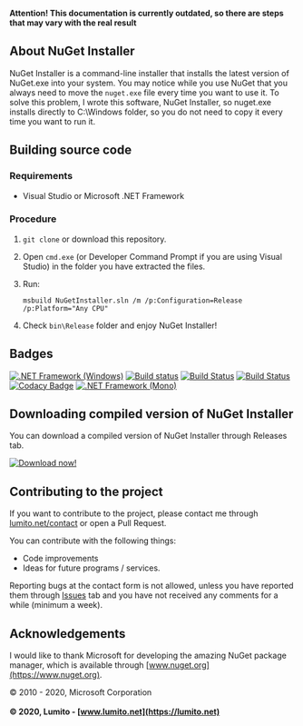 **Attention! This documentation is currently outdated, so there are steps that may vary with the real result**
## About NuGet Installer
NuGet Installer is a command-line installer that installs the latest version of NuGet.exe into your system. You may notice while you use NuGet that you always need to move the `nuget.exe` file every time you want to use it. To solve this problem, I wrote this software, NuGet Installer, so nuget.exe installs directly to C:\Windows folder, so you do not need to copy it every time you want to run it.

## Building source code
### Requirements
-   Visual Studio or Microsoft .NET Framework

### Procedure
1.  `git clone` or download this repository.

2.  Open `cmd.exe` (or Developer Command Prompt if you are using Visual Studio) in the folder you have extracted the files.

3.  Run:

    ```batch
    msbuild NuGetInstaller.sln /m /p:Configuration=Release /p:Platform="Any CPU"
    ```

4.  Check `bin\Release` folder and enjoy NuGet Installer!

## Badges
[![.NET Framework (Windows)](https://github.com/LumitoLuma/NuGetInstaller/workflows/.NET%20Framework%20(Windows)/badge.svg)](https://github.com/LumitoLuma/NuGetInstaller/actions?query=workflow%3A%22.NET+Framework+%28Windows%29%22) [![Build status](https://ci.appveyor.com/api/projects/status/bkdtonymj7ayhm2h?svg=true)](https://ci.appveyor.com/project/LumitoLuma/NuGetInstaller) [![Build Status](https://dev.azure.com/LumitoLuma/GitHub/_apis/build/status/LumitoLuma.NuGetInstaller?branchName=master)](https://dev.azure.com/LumitoLuma/GitHub/_build/latest?definitionId=14&branchName=master) [![Build Status](https://travis-ci.com/LumitoLuma/NuGetInstaller.svg?branch=master)](https://travis-ci.com/LumitoLuma/NuGetInstaller) [![Codacy Badge](https://app.codacy.com/project/badge/Grade/8dff8f4225114d29bc7d7c31c4a0ff42)](https://www.codacy.com/manual/LumitoLuma/NuGetInstaller?utm_source=github.com&amp;utm_medium=referral&amp;utm_content=LumitoLuma/NugetInstaller&amp;utm_campaign=Badge_Grade) [![.NET Framework (Mono)](https://github.com/LumitoLuma/NuGetInstaller/workflows/.NET%20Framework%20(Mono)/badge.svg)](https://github.com/LumitoLuma/NuGetInstaller/actions?query=workflow%3A%22.NET+Framework+%28Mono%29%22)

## Downloading compiled version of NuGet Installer
You can download a compiled version of NuGet Installer through Releases tab.

[![Download now!](https://img.shields.io/badge/Download-now-green.svg?style=flat-square)](https://github.com/LumitoLuma/NuGetInstaller/releases)

## Contributing to the project
If you want to contribute to the project, please contact me through [lumito.net/contact](https://lumito.net/contact) or open a Pull Request.

You can contribute with the following things:

-   Code improvements
-   Ideas for future programs / services.

Reporting bugs at the contact form is not allowed, unless you have reported them through [Issues](https://github.com/LumitoLuma/NuGetInstaller/issues) tab and you have not received any comments for a while (minimum a week).

## Acknowledgements
I would like to thank Microsoft for developing the amazing NuGet package manager, which is available through [www.nuget.org](https://www.nuget.org).

© 2010 - 2020, Microsoft Corporation
<br><br>
**© 2020, Lumito - [www.lumito.net](https://lumito.net)**
